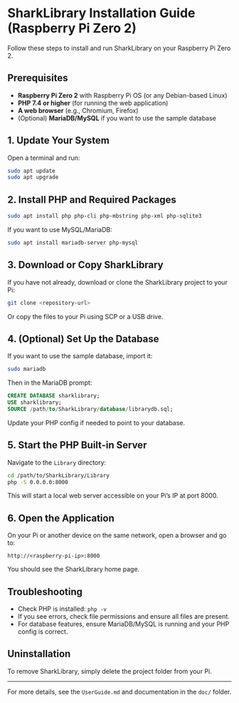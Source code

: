 # SharkLibrary Installation Guide (Raspberry Pi Zero 2)

Follow these steps to install and run SharkLibrary on your Raspberry Pi Zero 2.

## Prerequisites

- **Raspberry Pi Zero 2** with Raspberry Pi OS (or any Debian-based Linux)
- **PHP 7.4 or higher** (for running the web application)
- **A web browser** (e.g., Chromium, Firefox)
- (Optional) **MariaDB/MySQL** if you want to use the sample database

## 1. Update Your System

Open a terminal and run:

```sh
sudo apt update
sudo apt upgrade
```

## 2. Install PHP and Required Packages

```sh
sudo apt install php php-cli php-mbstring php-xml php-sqlite3
```

If you want to use MySQL/MariaDB:

```sh
sudo apt install mariadb-server php-mysql
```

## 3. Download or Copy SharkLibrary

If you have not already, download or clone the SharkLibrary project to your Pi:

```sh
git clone <repository-url>
```

Or copy the files to your Pi using SCP or a USB drive.

## 4. (Optional) Set Up the Database

If you want to use the sample database, import it:

```sh
sudo mariadb
```

Then in the MariaDB prompt:

```sql
CREATE DATABASE sharklibrary;
USE sharklibrary;
SOURCE /path/to/SharkLibrary/database/librarydb.sql;
```

Update your PHP config if needed to point to your database.

## 5. Start the PHP Built-in Server

Navigate to the `Library` directory:

```sh
cd /path/to/SharkLibrary/Library
php -S 0.0.0.0:8000
```

This will start a local web server accessible on your Pi’s IP at port 8000.

## 6. Open the Application

On your Pi or another device on the same network, open a browser and go to:

```
http://<raspberry-pi-ip>:8000
```

You should see the SharkLibrary home page.

## Troubleshooting

- Check PHP is installed: `php -v`
- If you see errors, check file permissions and ensure all files are present.
- For database features, ensure MariaDB/MySQL is running and your PHP config is correct.

## Uninstallation

To remove SharkLibrary, simply delete the project folder from your Pi.

---

For more details, see the `UserGuide.md` and documentation in the `doc/` folder.
